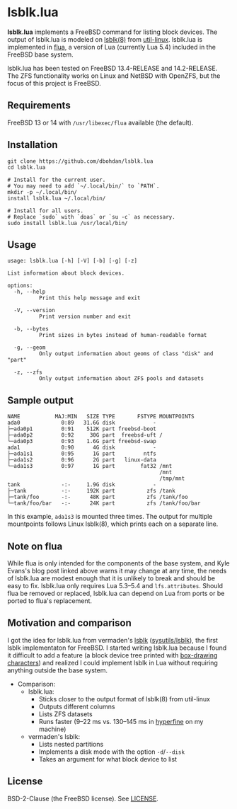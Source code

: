 # lsblk.lua

**lsblk.lua** implements a FreeBSD command for listing block devices.
The output of lsblk.lua is modeled on [lsblk(8)](https://linux.die.net/man/8/lsblk) from [util-linux](https://en.wikipedia.org/wiki/Util-linux).
lsblk.lua is implemented in [flua](https://kevans.dev/flua/), a version of Lua (currently Lua 5.4) included in the FreeBSD base system.

lsblk.lua has been tested on FreeBSD 13.4-RELEASE and 14.2-RELEASE.
The ZFS functionality works on Linux and NetBSD with OpenZFS, but the focus of this project is FreeBSD.

## Requirements

FreeBSD 13 or 14 with `/usr/libexec/flua` available (the default).

## Installation

```shell
git clone https://github.com/dbohdan/lsblk.lua
cd lsblk.lua

# Install for the current user.
# You may need to add `~/.local/bin/` to `PATH`.
mkdir -p ~/.local/bin/
install lsblk.lua ~/.local/bin/

# Install for all users.
# Replace `sudo` with `doas` or `su -c` as necessary.
sudo install lsblk.lua /usr/local/bin/
```

## Usage

```none
usage: lsblk.lua [-h] [-V] [-b] [-g] [-z]

List information about block devices.

options:
  -h, --help
          Print this help message and exit

  -V, --version
          Print version number and exit

  -b, --bytes
          Print sizes in bytes instead of human-readable format

  -g, --geom
          Only output information about geoms of class "disk" and "part"

  -z, --zfs
          Only output information about ZFS pools and datasets
```

## Sample output

```none
NAME           MAJ:MIN   SIZE TYPE       FSTYPE MOUNTPOINTS
ada0             0:89   31.6G disk            -
├─ada0p1         0:91    512K part freebsd-boot
├─ada0p2         0:92     30G part  freebsd-uft /
└─ada0p3         0:93    1.6G part freebsd-swap
ada1             0:90      4G disk            -
├─ada1s1         0:95      1G part         ntfs
├─ada1s2         0:96      2G part   linux-data
└─ada1s3         0:97      1G part        fat32 /mnt
                                                /mnt
                                                /tmp/mnt
tank             -:-     1.9G disk            -
├─tank           -:-     192K part          zfs /tank
├─tank/foo       -:-      48K part          zfs /tank/foo
└─tank/foo/bar   -:-      24K part          zfs /tank/foo/bar
```

In this example, `ada1s3` is mounted three times.
The output for multiple mountpoints follows Linux lsblk(8), which prints each on a separate line.

## Note on flua

While flua is only intended for the components of the base system, and Kyle Evans's blog post linked above warns it may change at any time, the needs of lsblk.lua are modest enough that it is unlikely to break and should be easy to fix.
lsblk.lua only requires Lua 5.3–5.4 and `lfs.attributes`.
Should flua be removed or replaced, lsblk.lua can depend on Lua from ports or be ported to flua's replacement.

## Motivation and comparison

I got the idea for lsblk.lua from vermaden's [lsblk](https://github.com/vermaden/lsblk) ([sysutils/lsblk](https://www.freshports.org/sysutils/lsblk/)), the first lsblk implementaton for FreeBSD.
I started writing lsblk.lua because I found it difficult to add a feature (a block device tree printed with [box-drawing characters](https://en.wikipedia.org/wiki/Box-drawing_characters)) and realized I could implement lsblk in Lua without requiring anything outside the base system.

- Comparison:
  - lsblk.lua:
    - Sticks closer to the output format of lsblk(8) from util-linux
    - Outputs different columns
    - Lists ZFS datasets
    - Runs faster (9–22 ms vs. 130–145 ms in [hyperfine](https://github.com/sharkdp/hyperfine) on my machine)
  - vermaden's lsblk:
    - Lists nested partitions
    - Implements a disk mode with the option `-d`/`--disk`
    - Takes an argument for what block device to list

## License

BSD-2-Clause (the FreeBSD license).
See [LICENSE](LICENSE).
